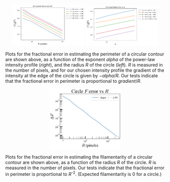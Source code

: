 <p align="middle">
  <img src="/tests/P_v_R.png" width="45%" />
  <img src="/tests/P_v_alpha.png" width="45%" />
</p>
Plots for the fractional error in estimating the perimeter of a circular contour are shown above, as a function of the exponent <i>alpha</i> of the power-law intensity profile (<i>right</i>), and the radius <i>R</i> of the circle (<i>left</i>). <i>R</i> is measured in the number of pixels, and for our chosen intensity profile the gradient of the intensity at the edge of the circle is given by −<i>alpha</i>/<i>R</i>. Our tests indicate that the fractional error in perimeter is proportional to <i>gradient</i>/<i>R</i>.

<p align="middle">
  <img src="/tests/F_error.png" width="45%" />
</p>
Plots for the fractional error in estimating the filamentarity of a circular contour are shown above, as a function of the radius <i>R</i> of the circle. <i>R</i> is measured in the number of pixels. Our tests indicate that the fractional error in perimeter is proportional to <i>R</i><sup>-2</sup>. (Expected filamentarity is 0 for a circle.)
